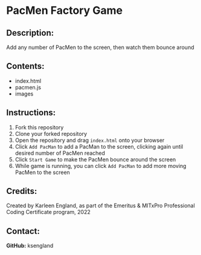 # PacMen Factory Game

## Description:
Add any number of PacMen to the screen, then watch them bounce around

## Contents:
- index.html
- pacmen.js
- images

## Instructions:
1. Fork this repository
2. Clone your forked repository
3. Open the repository and drag `index.html` onto your browser
4. Click `Add PacMan` to add a PacMan to the screen, clicking again until desired number of PacMen reached
5. Click `Start Game` to make the PacMen bounce around the screen
6. While game is running, you can click `Add PacMan` to add more moving PacMen to the screen

## Credits:
Created by Karleen England, as part of the Emeritus & MITxPro Professional Coding Certificate program, 2022

## Contact:
**GitHub:** ksengland <br>
